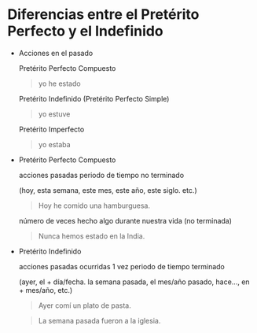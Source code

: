 # Diferencias entre el Pretérito Perfecto y el Indefinido

- Acciones en el pasado

  Pretérito Perfecto Compuesto

  > yo he estado

  Pretérito Indefinido (Pretérito Perfecto Simple)

  > yo estuve

  Pretérito Imperfecto

  > yo estaba

- Pretérito Perfecto Compuesto

  acciones pasadas periodo de tiempo no terminado

  (hoy, esta semana, este mes, este año, este siglo. etc.)

  > Hoy he comido una hamburguesa.

  número de veces hecho algo durante nuestra vida (no terminada)

  > Nunca hemos estado en la India.

- Pretérito Indefinido

  acciones pasadas ocurridas 1 vez periodo de tiempo terminado

  (ayer, el + día/fecha. la semana pasada, el mes/año pasado, hace..., en + mes/año, etc.)

  > Ayer comí un plato de pasta.

  > La semana pasada fueron a la iglesia.
